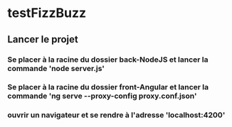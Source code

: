 # testFizzBuzz

## Lancer le projet 

### Se placer à la racine du dossier back-NodeJS et lancer la commande 'node server.js'

### Se placer à la racine du dossier front-Angular et lancer la commande 'ng serve --proxy-config proxy.conf.json'

### ouvrir un navigateur et se rendre à l'adresse 'localhost:4200'
